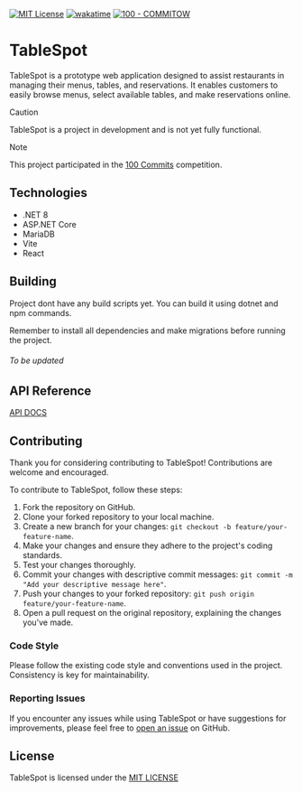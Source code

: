 [![MIT License](https://img.shields.io/badge/License-MIT-green.svg)](https://choosealicense.com/licenses/mit/)
[![wakatime](https://wakatime.com/badge/github/foksurek/TableSpot.svg)](https://wakatime.com/badge/github/foksurek/TableSpot)
[![100 - COMMITOW](https://img.shields.io/badge/100-COMMITOW-2ea44f)](https://100commitow.pl/)

# TableSpot

TableSpot is a prototype web application designed to assist restaurants in managing their menus, tables, and reservations. It enables customers to easily browse menus, select available tables, and make reservations online.
> [!CAUTION]
> TableSpot is a project in development and is not yet fully functional.

> [!NOTE]
> This project participated in the [100 Commits](https://100commitow.pl/) competition.

## Technologies

- .NET 8
- ASP.NET Core
- MariaDB
- Vite
- React


## Building

Project dont have any build scripts yet. You can build it using dotnet and npm commands.

Remember to install all dependencies and make migrations before running the project.


###### To be updated
## API Reference

[API DOCS](APIREFERENCE.md)

## Contributing

Thank you for considering contributing to TableSpot! Contributions are welcome and encouraged.

To contribute to TableSpot, follow these steps:

1. Fork the repository on GitHub.
2. Clone your forked repository to your local machine.
3. Create a new branch for your changes: `git checkout -b feature/your-feature-name`.
4. Make your changes and ensure they adhere to the project's coding standards.
5. Test your changes thoroughly.
6. Commit your changes with descriptive commit messages: `git commit -m "Add your descriptive message here"`.
7. Push your changes to your forked repository: `git push origin feature/your-feature-name`.
8. Open a pull request on the original repository, explaining the changes you've made.

### Code Style

Please follow the existing code style and conventions used in the project. Consistency is key for maintainability.

### Reporting Issues

If you encounter any issues while using TableSpot or have suggestions for improvements, please feel free to [open an issue](https://github.com/foksurek/TableSpot/issues) on GitHub.


## License

TableSpot is licensed under the [MIT LICENSE](https://choosealicense.com/licenses/mit/) 

